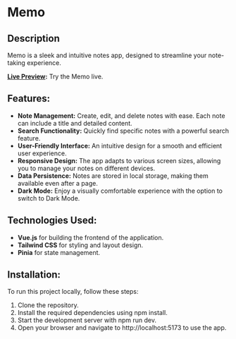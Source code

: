 # Memo

## Description

Memo is a sleek and intuitive notes app, designed to streamline your note-taking experience.

**[Live Preview](https://adorable-daifuku-18792a.netlify.app/):** Try the Memo live.

## Features:

- **Note Management:** Create, edit, and delete notes with ease. Each note can include a title and detailed content.
- **Search Functionality:** Quickly find specific notes with a powerful search feature.
- **User-Friendly Interface:** An intuitive design for a smooth and efficient user experience.
- **Responsive Design:** The app adapts to various screen sizes, allowing you to manage your notes on different devices.
- **Data Persistence:** Notes are stored in local storage, making them available even after a page.
- **Dark Mode:** Enjoy a visually comfortable experience with the option to switch to Dark Mode.

## Technologies Used:

- **Vue.js** for building the frontend of the application.
- **Tailwind CSS** for styling and layout design.
- **Pinia** for state management.

## Installation:

To run this project locally, follow these steps:

1. Clone the repository.
2. Install the required dependencies using npm install.
3. Start the development server with npm run dev.
4. Open your browser and navigate to http://localhost:5173 to use the app.
